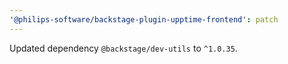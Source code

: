 ```yaml
---
'@philips-software/backstage-plugin-upptime-frontend': patch
---
```


Updated dependency `@backstage/dev-utils` to `^1.0.35`.
